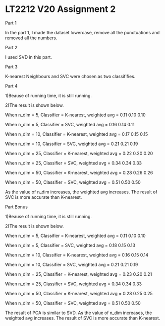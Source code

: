 # LT2212 V20 Assignment 2

Part 1

In the part 1, I made the dataset lowercase, remove all the punctuations and removed all the numbers.


Part 2

I used SVD in this part.


Part 3

K-nearest Neighbours and SVC were chosen as two classififies.


Part 4

1)Beause of running time, it is still running.

2)The result is shown below.

When n_dim = 5, Classifier = K-nearest, weighted avg = 0.11 0.10 0.10

When n_dim = 5, Classifier = SVC, weighted avg = 0.16 0.14 0.11

When n_dim = 10, Classifier = K-nearest, weighted avg = 0.17 0.15 0.15

When n_dim = 10, Classifier = SVC, weighted avg = 0.21 0.21 0.19

When n_dim = 25, Classifier = K-nearest, weighted avg = 0.22 0.20 0.20

When n_dim = 25, Classifier = SVC, weighted avg = 0.34 0.34 0.33

When n_dim = 50, Classifier = K-nearest, weighted avg = 0.28 0.26 0.26

When n_dim = 50, Classifier = SVC, weighted avg = 0.51 0.50 0.50

As the value of n_dim increases, the weighted avg increases. The result of SVC is more accurate than K-nearest.


Part Bonus

1)Beause of running time, it is still running.

2)The result is shown below.

When n_dim = 5, Classifier = K-nearest, weighted avg = 0.11 0.10 0.10

When n_dim = 5, Classifier = SVC, weighted avg = 0.18 0.15 0.13

When n_dim = 10, Classifier = K-nearest, weighted avg = 0.16 0.15 0.14

When n_dim = 10, Classifier = SVC, weighted avg = 0.21 0.21 0.19

When n_dim = 25, Classifier = K-nearest, weighted avg = 0.23 0.20 0.21

When n_dim = 25, Classifier = SVC, weighted avg = 0.34 0.34 0.33

When n_dim = 50, Classifier = K-nearest, weighted avg = 0.28 0.25 0.25

When n_dim = 50, Classifier = SVC, weighted avg = 0.51 0.50 0.50

The result of PCA is similar to SVD. As the value of n_dim increases, the weighted avg increases. The result of SVC is more accurate than K-nearest.
